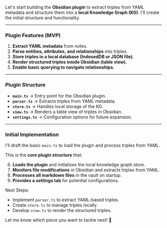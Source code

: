 
Let's start building the **Obsidian plugin** to extract triples from YAML metadata and structure them into a **local Knowledge Graph (KG)**. I'll create the initial structure and functionality.

---

### **Plugin Features (MVP)**

1. **Extract YAML metadata** from notes.
2. **Parse entities, attributes, and relationships** into triples.
3. **Store triples in a local database (IndexedDB or JSON file).**
4. **Render structured triples inside Obsidian (table view).**
5. **Enable basic querying to navigate relationships.**

---

### **Plugin Structure**

- **`main.ts`** → Entry point for the Obsidian plugin.
- **`parser.ts`** → Extracts triples from YAML metadata.
- **`store.ts`** → Handles local storage of the KG.
- **`view.ts`** → Renders a table view of triples in Obsidian.
- **`settings.ts`** → Configuration options for future expansion.

---

### **Initial Implementation**

I'll draft the basic `main.ts` to load the plugin and process triples from YAML.

This is the **core plugin structure** that:

6. **Loads the plugin** and initializes the local knowledge graph store.
7. **Monitors file modifications** in Obsidian and extracts triples from YAML.
8. **Processes all markdown files** in the vault on startup.
9. **Provides a settings tab** for potential configurations.

Next Steps:

- Implement `parser.ts` to extract YAML-based triples.
- Create `store.ts` to manage triples locally.
- Develop `view.ts` to render the structured triples.

Let me know which piece you want to tackle next! 🚀